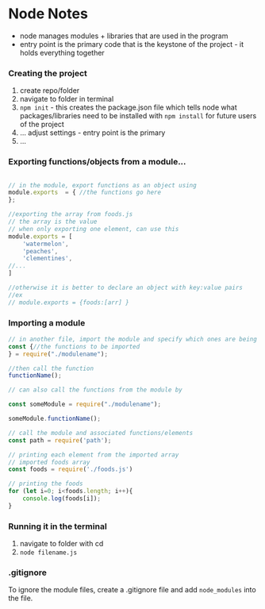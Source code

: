 # Node Notes

 - node manages modules + libraries that are used in the program
 - entry point is the primary code that is the keystone of the project - it holds everything together

### Creating the project

1. create repo/folder
2. navigate to folder in terminal
3. `npm init` - this creates the package.json file which tells node what packages/libraries need to be installed with `npm install` for future users of the project
4. ... adjust settings - entry point is the primary
5. ...

### Exporting functions/objects from a module...

```javascript

// in the module, export functions as an object using
module.exports  = { //the functions go here
};
```
```javascript
//exporting the array from foods.js
// the array is the value
// when only exporting one element, can use this
module.exports = [
    'watermelon',
    'peaches',
    'clementines',
//...
]

//otherwise it is better to declare an object with key:value pairs
//ex
// module.exports = {foods:[arr] }

```

### Importing a module

```javascript
// in another file, import the module and specify which ones are being used
const {//the functions to be imported
} = require("./modulename");

//then call the function
functionName();

// can also call the functions from the module by

const someModule = require("./modulename");

someModule.functionName();

```

```javascript
// call the module and associated functions/elements
const path = require('path');
```

```javascript
// printing each element from the imported array
// imported foods array
const foods = require('./foods.js')

// printing the foods
for (let i=0; i<foods.length; i++){
    console.log(foods[i]);
}
```

### Running it in the terminal
1. navigate to folder with cd
2. `node filename.js`

### .gitignore
To ignore the module files, create a .gitignore file and add `node_modules` into the file.

